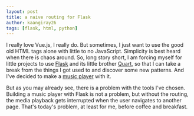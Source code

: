 ```yaml
---
layout: post
title: a naive routing for Flask
author: kaangiray26
tags: [flask, html, python]
---
```


I really love Vue.js, I really do. But sometimes, I just want to use the good old HTML tags alone with little to no JavaScript. Simplicity is best heard when there is chaos around. So, long story short, I am forcing myself for little projects to use [Flask](https://flask.palletsprojects.com/en/3.0.x/) and its little brother [Quart](https://flask.palletsprojects.com/en/3.0.x/), so that I can take a break from the things I got used to and discover some new patterns. And I've decided to make a [music player](https://github.com/kaangiray26/mezzo) with it.

But as you may already see, there is a problem with the tools I've chosen. Building a music player with Flask is not a problem, but without the routing, the media playback gets interrupted when the user navigates to another page. That's today's problem, at least for me, before coffee and breakfast.
